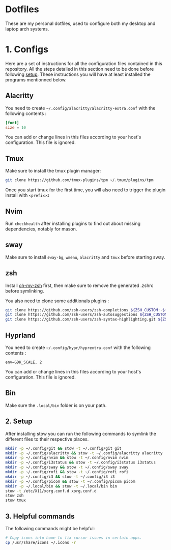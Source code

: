 # Dotfiles

These are my personal dotfiles, used to configure both my desktop and laptop arch systems.

# 1. Configs

Here are a set of instructions for all the configuration files contained in this repository. All the steps detailed in this section need to be done before following [setup](#2-setup). These instructions you will have at least installed the programs mentionned below.

## Alacritty

You need to create `~/.config/alacritty/alacritty-extra.conf` with the following contents :

```toml
[font]
size = 10
```

You can add or change lines in this files according to your host's configuration. This file is ignored.

## Tmux

Make sure to install the tmux plugin manager:

```bash
git clone https://github.com/tmux-plugins/tpm ~/.tmux/plugins/tpm
```

Once you start tmux for the first time, you will also need to trigger the plugin install with `<prefix>I`

## Nvim

Run `checkhealth` after installing plugins to find out about missing dependencies, notably for mason.

## sway

Make sure to install `sway-bg`, `wmenu`, `alacritty` and `tmux` before starting sway.

## zsh

Install [oh-my-zsh](https://ohmyz.sh/#install) first, then make sure to remove the generated .zshrc before symlinking.

You also need to clone some additionals plugins :

```bash
git clone https://github.com/zsh-users/zsh-completions ${ZSH_CUSTOM:-${ZSH:-~/.oh-my-zsh}/custom}/plugins/zsh-completions
git clone https://github.com/zsh-users/zsh-autosuggestions ${ZSH_CUSTOM:-~/.oh-my-zsh/custom}/plugins/zsh-autosuggestions
git clone https://github.com/zsh-users/zsh-syntax-highlighting.git ${ZSH_CUSTOM:-~/.oh-my-zsh/custom}/plugins/zsh-syntax-highlighting
```

## Hyprland

You need to create `~/.config/hypr/hyprextra.conf` with the following contents :

```
env=GDK_SCALE, 2
```

You can add or change lines in this files according to your host's configuration. This file is ignored.

## Bin

Make sure the `.local/bin` folder is on your path.

## 2. Setup

After installing stow you can run the following commands to symlink the different files to their respective places.

```bash
mkdir -p ~/.config/git && stow -t ~/.config/git git
mkdir -p ~/.config/alacritty && stow -t ~/.config/alacritty alacritty
mkdir -p ~/.config/nvim && stow -t ~/.config/nvim nvim
mkdir -p ~/.config/i3status && stow -t ~/.config/i3status i3status
mkdir -p ~/.config/sway && stow -t ~/.config/sway sway
mkdir -p ~/.config/rofi && stow -t ~/.config/rofi rofi
mkdir -p ~/.config/i3 && stow -t ~/.config/i3 i3
mkdir -p ~/.config/picom && stow -t ~/.config/picom picom
mkdir -p ~/.local/bin && stow -t ~/.local/bin bin
stow -t /etc/X11/xorg.conf.d xorg.conf.d
stow zsh
stow tmux
```

## 3. Helpful commands

The following commands might be helpful:

```bash
# Copy icons into home to fix cursor issues in certain apps.
cp /usr/share/icons ~/.icons -r
```
